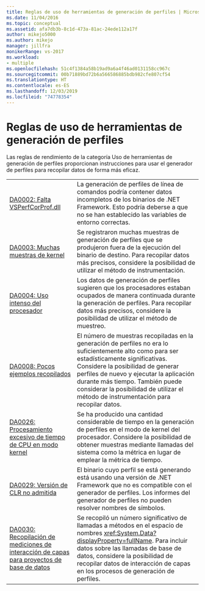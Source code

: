 ```yaml
---
title: Reglas de uso de herramientas de generación de perfiles | Microsoft Docs
ms.date: 11/04/2016
ms.topic: conceptual
ms.assetid: afa7db3b-8c1d-473a-81ac-24ede112a17f
author: mikejo5000
ms.author: mikejo
manager: jillfra
monikerRange: vs-2017
ms.workload:
- multiple
ms.openlocfilehash: 51c4f1384a58b19ad9a6a4f46ad0131158cc967c
ms.sourcegitcommit: 00b71889bd72b6a566586885bdb982cfe807cf54
ms.translationtype: HT
ms.contentlocale: es-ES
ms.lasthandoff: 12/03/2019
ms.locfileid: "74778354"
---
```

# <a name="profiling-tools-usage-rules"></a>Reglas de uso de herramientas de generación de perfiles
Las reglas de rendimiento de la categoría Uso de herramientas de generación de perfiles proporcionan instrucciones para usar el generador de perfiles para recopilar datos de forma más eficaz.

| | |
| - | - |
| [DA0002: Falta VSPerfCorProf.dll](../profiling/da0002-vsperfcorprof-dll-is-missing.md) | La generación de perfiles de línea de comandos podría contener datos incompletos de los binarios de .NET Framework. Esto podría deberse a que no se han establecido las variables de entorno correctas. |
| [DA0003: Muchas muestras de kernel](../profiling/da0003-many-kernel-samples.md) | Se registraron muchas muestras de generación de perfiles que se produjeron fuera de la ejecución del binario de destino. Para recopilar datos más precisos, considere la posibilidad de utilizar el método de instrumentación. |
| [DA0004: Uso intenso del procesador](../profiling/da0004-high-processor-usage.md) | Los datos de generación de perfiles sugieren que los procesadores estaban ocupados de manera continuada durante la generación de perfiles. Para recopilar datos más precisos, considere la posibilidad de utilizar el método de muestreo. |
| [DA0008: Pocos ejemplos recopilados](../profiling/da0008-few-samples-collected.md) | El número de muestras recopiladas en la generación de perfiles no era lo suficientemente alto como para ser estadísticamente significativas. Considere la posibilidad de generar perfiles de nuevo y ejecutar la aplicación durante más tiempo. También puede considerar la posibilidad de utilizar el método de instrumentación para recopilar datos. |
| [DA0026: Procesamiento excesivo de tiempo de CPU en modo kernel](../profiling/da0026-excessive-kernel-cpu-time-processing.md) | Se ha producido una cantidad considerable de tiempo en la generación de perfiles en el modo de kernel del procesador. Considere la posibilidad de obtener muestras mediante llamadas del sistema como la métrica en lugar de emplear la métrica de tiempo. |
| [DA0029: Versión de CLR no admitida](../profiling/da0029-unsupported-clr-version.md) | El binario cuyo perfil se está generando está usando una versión de .NET Framework que no es compatible con el generador de perfiles. Los informes del generador de perfiles no pueden resolver nombres de símbolos. |
| [DA0030: Recopilación de mediciones de interacción de capas para proyectos de base de datos](../profiling/da0030-gather-tier-interaction-measurements-for-database-projects.md) | Se recopiló un número significativo de llamadas a métodos en el espacio de nombres <xref:System.Data?displayProperty=fullName>. Para incluir datos sobre las llamadas de base de datos, considere la posibilidad de recopilar datos de interacción de capas en los procesos de generación de perfiles. |
